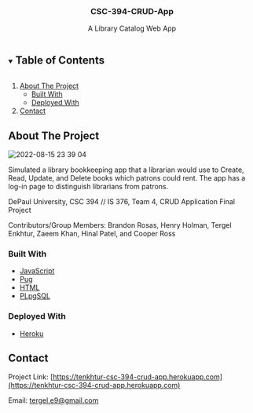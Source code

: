 <!-- PROJECT -->
<br />
<p align="center">
    </a>
    <h3 align="center">CSC-394-CRUD-App</h3>
    <p align="center">
        A Library Catalog Web App
    </p>
</p>

<!-- TABLE OF CONTENTS -->
<details open="open">
  <summary><h2 style="display: inline-block">Table of Contents</h2></summary>
  <ol>
    <li>
      <a href="#about-the-project">About The Project</a>
      <ul>
        <li><a href="#built-with">Built With</a></li>
        <li><a href="#built-with">Deployed With</a></li>
      </ul>
    </li>
    <li><a href="#contact">Contact</a></li>
  </ol>
</details>

<!-- ABOUT THE PROJECT -->
## About The Project

![2022-08-15 23 39 04](https://user-images.githubusercontent.com/78391043/184667550-a9830cce-ec4b-4eb0-be97-75a957a8412d.png)

Simulated a library bookkeeping app that a librarian would use to Create, Read, Update, and Delete books which patrons could rent. 
The app has a log-in page to distinguish librarians from patrons. 

DePaul University, CSC 394 // IS 376, Team 4, CRUD Application Final Project

Contributors/Group Members: Brandon Rosas, Henry Holman, Tergel Enkhtur, Zaeem Khan, Hinal Patel, and Cooper Ross

### Built With

* [JavaScript](https://www.javascript.com)
* [Pug](https://pugjs.org/api/getting-started.html)
* [HTML](https://html.com)
* [PLpgSQL](https://www.postgresql.org)

### Deployed With

* [Heroku](https://heroku.com)


<!-- CONTACT -->
## Contact

Project Link: [https://tenkhtur-csc-394-crud-app.herokuapp.com](https://tenkhtur-csc-394-crud-app.herokuapp.com)

Email: [tergel.e9@gmail.com](mailto:tergel.e9@gmail.com)
